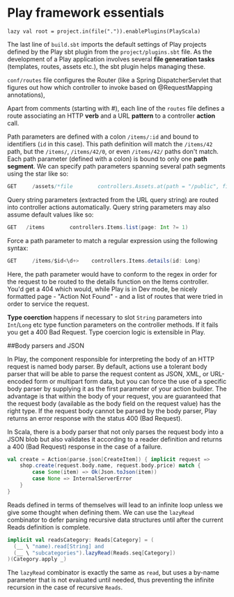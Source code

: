 # Play framework essentials


```
lazy val root = project.in(file(".")).enablePlugins(PlayScala)
```

The last line of `build.sbt` imports the default settings of Play projects defined by the Play sbt plugin from the `project/plugins.sbt` file. As the development of a Play application involves several **file generation tasks** (templates, routes, assets etc.), the sbt plugin helps managing these.

`conf/routes` file configures the Router (like a Spring DispatcherServlet that figures out how which controller to invoke based on @RequestMapping annotations),

Apart from comments (starting with #), each line of the `routes` file defines a route associating an HTTP **verb** and a URL **pattern** to a controller **action** call.

Path parameters are defined with a colon `/items/:id` and bound to identifiers (`id` in this case). This path definition will match the `/items/42` path, but the `/items/`, `/items/42/0`, or even `/items/42/` paths don't match. Each path parameter (defined with a colon) is bound to only one **path segment**. We can specify path parameters spanning several path segments using the star like so:

```scala
GET     /assets/*file        controllers.Assets.at(path = "/public", file)
```

Query string parameters (extracted from the URL query string) are routed into controller actions automatically. Query string parameters may also assume default values like so:

```scala
GET   /items        controllers.Items.list(page: Int ?= 1)
```

Force a path parameter to match a regular expression using the following syntax:

```scala
GET     /items/$id<\d+>    controllers.Items.details(id: Long)
```

Here, the path parameter would have to conform to the regex in order for the request to be routed to the details function on the Items controller. You'd get a 404 which would, while Play is in Dev mode, be nicely formatted page - "Action Not Found" - and a list of routes that were tried in order to service the request.

**Type coerction** happens if necessary to slot `String` parameters into `Int`/`Long` etc type function parameters on the controller methods. If it fails you get a 400 Bad Request. Type coercion logic is extensible in Play.

##Body parsers and JSON

In Play, the component responsible for interpreting the body of an HTTP request is named body parser. By default, actions use a tolerant body parser that will be able to parse the request content as JSON, XML, or URL-encoded form or multipart form data, but you can force the use of a specific body parser by supplying it as the first parameter of your action builder. The advantage is that within the body of your request, you are guaranteed that the request body (available as the body field on the request value) has the right type. If the request body cannot be parsed by the body parser, Play returns an error response with the status 400 (Bad Request).

In Scala, there is a body parser that not only parses the request body into a JSON blob but also validates it according to a reader definition and returns a 400 (Bad Request) response in the case of a failure.

```scala
val create = Action(parse.json[CreateItem]) { implicit request =>
    shop.create(request.body.name, request.body.price) match {
        case Some(item) => Ok(Json.toJson(item))
        case None => InternalServerError
    }
}
```

Reads defined in terms of themselves will lead to an infinite loop unless we give some thought when defining them. We can use the `lazyRead` combinator to defer parsing recursive data structures until after the current Reads definition is complete.

```scala
implicit val readsCategory: Reads[Category] = (
  (__ \ "name).read[String] and
  (__ \ "subcategories").lazyRead(Reads.seq[Category])
)(Category.apply _)
```

The `lazyRead` combinator is exactly the same as `read`, but uses a by-name parameter that is not evaluated until needed, thus preventing the infinite recursion in the case of recursive `Reads`.



